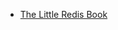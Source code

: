 * [The Little Redis Book](https://github.com/JasonLai256/the-little-redis-book/blob/master/cn/redis.md)